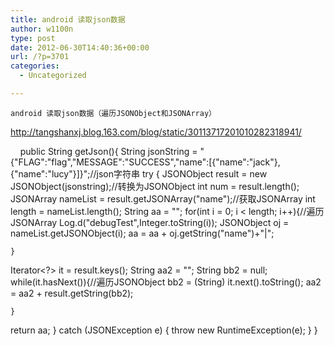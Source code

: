 ```yaml
---
title: android 读取json数据
author: w1100n
type: post
date: 2012-06-30T14:40:36+00:00
url: /?p=3701
categories:
  - Uncategorized

---
```

  
    android 读取json数据（遍历JSONObject和JSONArray）
  


  <a href="http://tangshanxj.blog.163.com/blog/static/30113717201010282318941/">http://tangshanxj.blog.163.com/blog/static/30113717201010282318941/</a>


      public String getJson(){
 String jsonString = "{"FLAG":"flag","MESSAGE":"SUCCESS","name":[{"name":"jack"},{"name":"lucy"}]}";//json字符串
 try {
 JSONObject result = new JSONObject(jsonstring);//转换为JSONObject
 int num = result.length();
 JSONArray nameList = result.getJSONArray("name");//获取JSONArray
 int length = nameList.length();
 String aa = "";
 for(int i = 0; i < length; i++){//遍历JSONArray
 Log.d("debugTest",Integer.toString(i));
 JSONObject oj = nameList.getJSONObject(i);
 aa = aa + oj.getString("name")+"|"; 
  
    }
 Iterator<?> it = result.keys();
 String aa2 = "";
 String bb2 = null;
 while(it.hasNext()){//遍历JSONObject
 bb2 = (String) it.next().toString();
 aa2 = aa2 + result.getString(bb2);
  
  
    }
 return aa;
 } catch (JSONException e) {
 throw new RuntimeException(e);
 }
 }
  
